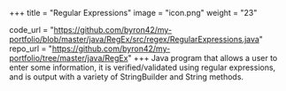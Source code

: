 +++
title = "Regular Expressions"
image = "icon.png"
weight = "23"

code_url = "https://github.com/byron42/my-portfolio/blob/master/java/RegEx/src/regex/RegularExpressions.java"
repo_url = "https://github.com/byron42/my-portfolio/tree/master/java/RegEx"
+++
Java program that allows a user to enter some information, it is verified/validated using regular expressions, and is output with a variety of StringBuilder and String methods.